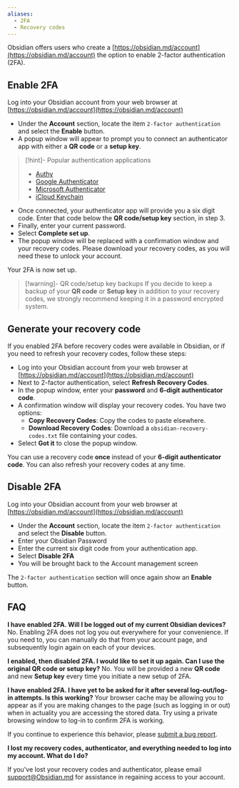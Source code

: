 ```yaml
---
aliases:
  - 2FA
  - Recovery codes
---
```


Obsidian offers users who create a [https://obsidian.md/account](https://obsidian.md/account) the option to enable 2-factor authentication (2FA).

## Enable 2FA

Log into your Obsidian account from your web browser at [https://obsidian.md/account](https://obsidian.md/account)

- Under the **Account** section, locate the item `2-factor authentication` and select the **Enable** button. 
- A popup window will appear to prompt you to connect an authenticator app with either a **QR code** or a **setup key**.

> [!hint]- Popular authentication applications
> - [Authy](https://authy.com)
> - [Google Authenticator](https://play.google.com/store/apps/details?id=com.google.android.apps.authenticator2)
> - [Microsoft Authenticator](https://www.microsoft.com/en-us/security/mobile-authenticator-app)
> - [iCloud Keychain](https://support.apple.com/en-gb/guide/iphone/ipha6173c19f/ios)

- Once connected, your authenticator app will provide you a six digit code. Enter that code below the **QR code/setup key** section, in step 3.
- Finally, enter your current password.
- Select **Complete set up**.
- The popup window will be replaced with a confirmation window and your recovery codes. Please download your recovery codes, as you will need these to unlock your account.

Your 2FA is now set up.

> [!warning]- QR code/setup key backups
> If you decide to keep a backup of your **QR code** or **Setup key** in addition to your recovery codes, we strongly recommend keeping it in a password encrypted system.

## Generate your recovery code

If you enabled 2FA before recovery codes were available in Obsidian, or if you need to refresh your recovery codes, follow these steps:

- Log into your Obsidian account from your web browser at [https://obsidian.md/account](https://obsidian.md/account)
- Next to 2-factor authentication, select **Refresh Recovery Codes**.
- In the popup window, enter your **password** and **6-digit authenticator code**.
- A confirmation window will display your recovery codes. You have two options:
    - **Copy Recovery Codes**: Copy the codes to paste elsewhere.
    - **Download Recovery Codes**: Download a `obsidian-recovery-codes.txt` file containing your codes.
- Select **Got it** to close the popup window.

You can use a recovery code **once** instead of your **6-digit authenticator code**. You can also refresh your recovery codes at any time.

## Disable 2FA

Log into your Obsidian account from your web browser at [https://obsidian.md/account](https://obsidian.md/account)

- Under the **Account** section, locate the item `2-factor authentication` and select the **Disable** button. 
- Enter your Obsidian Password
- Enter the current six digit code from your authentication app.
- Select **Disable 2FA**
- You will be brought back to the Account management screen

The `2-factor authentication` section will once again show an **Enable** button.

## FAQ

**I have enabled 2FA. Will I be logged out of my current Obsidian devices?**
No. Enabling 2FA does not log you out everywhere for your convenience. If you need to, you can manually do that from your account page, and subsequently login again on each of your devices.

**I enabled, then disabled 2FA. I would like to set it up again. Can I use the original QR code or setup key?**
No. You will be provided a new **QR code** and new **Setup key** every time you initiate a new setup of 2FA.

**I have enabled 2FA. I have yet to be asked for it after several log-out/log-in attempts. Is this working?**
Your browser cache may be allowing you to appear as if you are making changes to the page (such as logging in or out) when in actuality you are accessing the stored data. Try using a private browsing window to log-in to confirm 2FA is working.

If you continue to experience this behavior, please [submit a bug report](https://forum.obsidian.md/c/bug-reports/7).

**I lost my recovery codes, authenticator, and everything needed to log into my account. What do I do?**

If you've lost your recovery codes and authenticator, please email [support@Obsidian.md](mailto:support@obsidian.md?subject=I%20lost%20my%202FA) for assistance in regaining access to your account.
